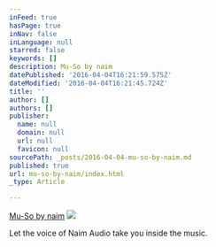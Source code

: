 ```yaml
---
inFeed: true
hasPage: true
inNav: false
inLanguage: null
starred: false
keywords: []
description: Mu-So by naim
datePublished: '2016-04-04T16:21:59.575Z'
dateModified: '2016-04-04T16:21:45.724Z'
title: ''
author: []
authors: []
publisher:
  name: null
  domain: null
  url: null
  favicon: null
sourcePath: _posts/2016-04-04-mu-so-by-naim.md
published: true
url: mu-so-by-naim/index.html
_type: Article

---
```

[Mu-So by naim][0]
![](https://the-grid-user-content.s3-us-west-2.amazonaws.com/d8ac2c52-ff13-43f3-8ae6-891d573e3c90.jpg)

Let the voice of Naim Audio take you inside the music.

[0]: https://www.naimaudio.com/mu-so